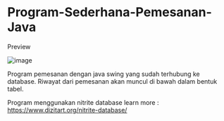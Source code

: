 # Program-Sederhana-Pemesanan-Java
Preview


![image](https://user-images.githubusercontent.com/58659139/170729167-484e9c64-7eee-45e0-b8b0-2519d6c4ed29.png)

Program pemesanan dengan java swing yang sudah terhubung ke database. Riwayat dari pemesanan akan muncul di bawah dalam bentuk tabel.

Program menggunakan nitrite database 
learn more : https://www.dizitart.org/nitrite-database/
